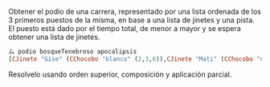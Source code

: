 Obtener el podio de una carrera, representado por una lista ordenada de los 3 primeros puestos de la misma, en base a una lista de jinetes y una pista. El puesto está dado por el tiempo total, de menor a mayor y se espera obtener una lista de jinetes.

```haskell
ム podio bosqueTenebroso apocalipsis
[CJinete "Gise" (CChocobo "blanco" (2,3,6)),CJinete "Mati" (CChocobo "negro" (4,4,4)),CJinete "Alf" (CChocobo "rojo" (3,3,4))]
```

Resolvelo usando orden superior, composición y aplicación parcial.